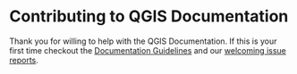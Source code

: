 Contributing to QGIS Documentation
=============

Thank you for willing to help with the QGIS Documentation. If this is your
first time checkout the [Documentation Guidelines][1] and our [welcoming issue reports][2].

[1]: https://docs.qgis.org/latest/en/docs/documentation_guidelines/first_contribution.html
[2]: https://github.com/qgis/QGIS-Documentation/contribute
